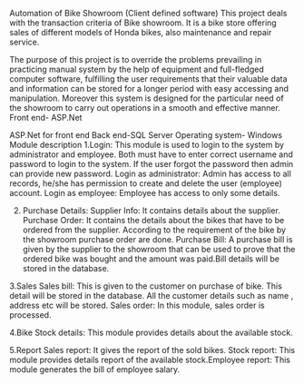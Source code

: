 Automation of Bike Showroom (Client defined software)
This project deals with the transaction criteria of Bike showroom. It is a bike store offering sales of different models of Honda bikes, also maintenance and repair service.​

The purpose of this project is to override the problems prevailing in practicing manual system by the help of equipment and full-fledged computer software, fulfilling the user requirements that their valuable data and information can be stored for a longer period with easy accessing and manipulation. Moreover this system is designed for the particular need of the showroom to carry out operations in a smooth and effective manner.​
Front end- ASP.Net​

ASP.Net for front end​
Back end-SQL Server​
Operating system- Windows 
​
Module  description​
1.Login:​
This module is used to login to the system by administrator and employee. Both must have to enter correct username and password to login to the system. If the user forgot the password then admin can provide new password.​
Login as administrator:​
Admin has access to all records, he/she has permission to create and delete the user (employee) account.​
Login as employee:​
Employee has access to only some details.​

2. Purchase Details:​
Supplier Info:​
It contains details about the supplier.​
Purchase Order:​
It contains the details about the bikes that have to be ordered from the supplier. According to the requirement of the bike by the showroom purchase order are done.​
Purchase Bill:​
A purchase bill is given by the supplier to the showroom that can be used to prove that  the ordered bike was bought and the amount was paid.Bill details will be stored in the database.​

3.Sales​
Sales bill:​
This is given to the customer on purchase  of bike. This detail will be stored in the database. All the customer details such as name , address etc will be stored.​
Sales order:​
In this module, sales order is processed.​

4.Bike​
Stock details:​
This module provides details about the available stock.

5.Report​
Sales report:​
It gives the report of the sold bikes.​
Stock report:​
This module provides details report of the available stock.​
Employee report:​
This module generates the bill of employee salary.​​
